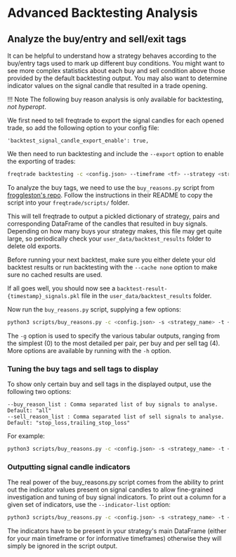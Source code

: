 # Advanced Backtesting Analysis

## Analyze the buy/entry and sell/exit tags

It can be helpful to understand how a strategy behaves according to the buy/entry tags used to
mark up different buy conditions. You might want to see more complex statistics about each buy and
sell condition above those provided by the default backtesting output. You may also want to
determine indicator values on the signal candle that resulted in a trade opening.

!!! Note
    The following buy reason analysis is only available for backtesting, *not hyperopt*.

We first need to tell freqtrade to export the signal candles for each opened trade,
so add the following option to your config file:

```
'backtest_signal_candle_export_enable': true,
```

We then need to run backtesting and include the `--export` option to enable the exporting of
trades:

``` bash
freqtrade backtesting -c <config.json> --timeframe <tf> --strategy <strategy_name> --timerange=<timerange> --export=trades
```

To analyze the buy tags, we need to use the `buy_reasons.py` script from
[froggleston's repo](https://github.com/froggleston/freqtrade-buyreasons). Follow the instructions
in their README to copy the script into your `freqtrade/scripts/` folder.

This will tell freqtrade to output a pickled dictionary of strategy, pairs and corresponding
DataFrame of the candles that resulted in buy signals. Depending on how many buys your strategy
makes, this file may get quite large, so periodically check your `user_data/backtest_results`
folder to delete old exports.

Before running your next backtest, make sure you either delete your old backtest results or run
backtesting with the `--cache none` option to make sure no cached results are used.

If all goes well, you should now see a `backtest-result-{timestamp}_signals.pkl` file in the
`user_data/backtest_results` folder.

Now run the `buy_reasons.py` script, supplying a few options:

``` bash
python3 scripts/buy_reasons.py -c <config.json> -s <strategy_name> -t <timerange> -g0,1,2,3,4
```

The `-g` option is used to specify the various tabular outputs, ranging from the simplest (0)
to the most detailed per pair, per buy and per sell tag (4). More options are available by
running with the `-h` option.

### Tuning the buy tags and sell tags to display

To show only certain buy and sell tags in the displayed output, use the following two options:

```
--buy_reason_list : Comma separated list of buy signals to analyse. Default: "all"
--sell_reason_list : Comma separated list of sell signals to analyse. Default: "stop_loss,trailing_stop_loss"
```

For example:

```bash
python3 scripts/buy_reasons.py -c <config.json> -s <strategy_name> -t <timerange> -g0,1,2,3,4 --buy_reason_list "buy_tag_a,buy_tag_b" --sell_reason_list "roi,custom_sell_tag_a,stop_loss"
```

### Outputting signal candle indicators

The real power of the buy_reasons.py script comes from the ability to print out the indicator
values present on signal candles to allow fine-grained investigation and tuning of buy signal
indicators. To print out a column for a given set of indicators, use the `--indicator-list`
option:

```bash
python3 scripts/buy_reasons.py -c <config.json> -s <strategy_name> -t <timerange> -g0,1,2,3,4 --buy_reason_list "buy_tag_a,buy_tag_b" --sell_reason_list "roi,custom_sell_tag_a,stop_loss" --indicator_list "rsi,rsi_1h,bb_lowerband,ema_9,macd,macdsignal"
```

The indicators have to be present in your strategy's main DataFrame (either for your main
timeframe or for informative timeframes) otherwise they will simply be ignored in the script
output.
